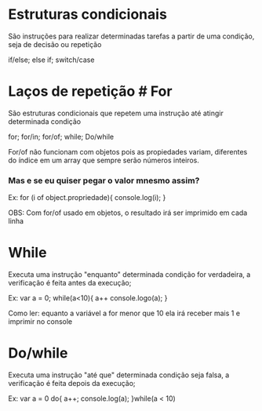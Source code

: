 # Estruturas condicionais 
São instruções para realizar determinadas tarefas a partir de uma condição, seja de decisão ou repetição

if/else;
else if;
switch/case



# Laços de repetição # For
São estruturas condicionais que repetem uma instrução até atingir determinada condição

for;
for/in;
for/of;
while;
Do/while

For/of não funcionam com objetos pois as propiedades variam, diferentes do índice em um array que sempre serão números inteiros.

### Mas e se eu quiser pegar o valor mnesmo assim?
Ex: for (i of object.propriedade){
    console.log(i);
}

OBS: Com for/of usado em objetos, o resultado irá ser imprimido em cada linha


# While
Executa uma instrução "enquanto" determinada condição for verdadeira, a verificação é feita antes da execução;

Ex: var a = 0;
    while(a<10){
        a++
        console.logo(a);
    }

Como ler: equanto a variável a for menor que 10 ela irá receber mais 1 e imprimir no console 

# Do/while 
Executa uma instrução  "até que" determinada condição seja falsa, a verificação é feita depois da execução;

Ex: var a  = 0
do{
    a++;
    console.log(a);
}while(a < 10)
